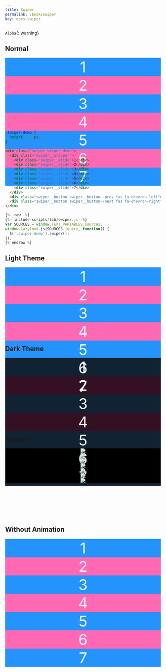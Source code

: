 ```yaml
---
title: Swiper
permalink: /book/swiper
key: docs-swiper
---
```


<style>
  .swiper-demo {
    height: 220px;
  }
  .swiper-demo .swiper__slide {
    display: flex;
    align-items: center;
    justify-content: center;
    font-size: 3rem;
    color: #fff;
  }
  .swiper-demo .swiper__slide:nth-child(even) {
    background-color: #ff69b4;
  }
  .swiper-demo .swiper__slide:nth-child(odd) {
    background-color: #2593fc;
  }
  .swiper-demo--dark .swiper__slide:nth-child(even) {
    background-color: #312;
  }
  .swiper-demo--dark .swiper__slide:nth-child(odd) {
    background-color: #123;
  }
  .swiper-demo--image .swiper__slide:nth-child(n) {
    background-color: #000;
  }
</style>

`Alpha`{:.warning}

## Normal

<div class="swiper my-3 swiper-demo swiper-demo--0">
  <div class="swiper__wrapper">
    <div class="swiper__slide">1</div>
    <div class="swiper__slide">2</div>
    <div class="swiper__slide">3</div>
    <div class="swiper__slide">4</div>
    <div class="swiper__slide">5</div>
    <div class="swiper__slide">6</div>
    <div class="swiper__slide">7</div>
  </div>
  <!-- <div class="swiper__pagination"></div> -->
  <div class="swiper__button swiper__button--prev fas fa-chevron-left"></div>
  <div class="swiper__button swiper__button--next fas fa-chevron-right"></div>
  <!-- <div class="swiper-scrollbar"></div> -->
</div>

```css
.swiper-demo {
  height: 220px;
}
```

```html
<div class="swiper swiper-demo">
  <div class="swiper__wrapper">
    <div class="swiper__slide">1</div>
    <div class="swiper__slide">2</div>
    <div class="swiper__slide">3</div>
    <div class="swiper__slide">4</div>
    <div class="swiper__slide">5</div>
    <div class="swiper__slide">6</div>
    <div class="swiper__slide">7</div>
  </div>
  <div class="swiper__button swiper__button--prev fas fa-chevron-left"></div>
  <div class="swiper__button swiper__button--next fas fa-chevron-right"></div>
</div>
```

```js
{%- raw -%}
{%- include scripts/lib/swiper.js -%}
var SOURCES = window.TEXT_VARIABLES.sources;
window.Lazyload.js(SOURCES.jquery, function() {
  $('.swiper-demo').swiper();
});
{% endraw %}
```

## Light Theme

<div class="swiper swiper--light my-3 swiper-demo swiper-demo--1">
  <div class="swiper__wrapper">
    <div class="swiper__slide">1</div>
    <div class="swiper__slide">2</div>
    <div class="swiper__slide">3</div>
    <div class="swiper__slide">4</div>
    <div class="swiper__slide">5</div>
    <div class="swiper__slide">6</div>
    <div class="swiper__slide">7</div>
  </div>
  <div class="swiper__button swiper__button--prev fas fa-chevron-left"></div>
  <div class="swiper__button swiper__button--next fas fa-chevron-right"></div>
</div>

## Dark Theme

<div class="swiper swiper--dark my-3 swiper-demo swiper-demo--dark swiper-demo--2">
  <div class="swiper__wrapper">
    <div class="swiper__slide">1</div>
    <div class="swiper__slide">2</div>
    <div class="swiper__slide">3</div>
    <div class="swiper__slide">4</div>
    <div class="swiper__slide">5</div>
    <div class="swiper__slide">6</div>
    <div class="swiper__slide">7</div>
  </div>
  <div class="swiper__button swiper__button--prev fas fa-chevron-left"></div>
  <div class="swiper__button swiper__button--next fas fa-chevron-right"></div>
</div>

## Images

<div class="swiper my-3 swiper-demo swiper-demo--image swiper-demo--3">
  <div class="swiper__wrapper">
    <div class="swiper__slide"><img class="lightbox-ignore" src="https://tianqi.name/jekyll-TeXt-theme/docs/assets/images/cover3.jpg"/></div>
    <div class="swiper__slide"><img class="lightbox-ignore" src="https://tianqi.name/jekyll-TeXt-theme/docs/assets/images/cover2.jpg"/></div>
    <div class="swiper__slide"><img class="lightbox-ignore" src="https://tianqi.name/jekyll-TeXt-theme/docs/assets/images/cover3.jpg"/></div>
    <div class="swiper__slide"><img class="lightbox-ignore" src="https://tianqi.name/jekyll-TeXt-theme/docs/assets/images/cover2.jpg"/></div>
    <div class="swiper__slide"><img class="lightbox-ignore" src="https://tianqi.name/jekyll-TeXt-theme/docs/assets/images/cover3.jpg"/></div>
    <div class="swiper__slide"><img class="lightbox-ignore" src="https://tianqi.name/jekyll-TeXt-theme/docs/assets/images/cover2.jpg"/></div>
    <div class="swiper__slide"><img class="lightbox-ignore" src="https://tianqi.name/jekyll-TeXt-theme/docs/assets/images/cover3.jpg"/></div>
  </div>
  <div class="swiper__button swiper__button--prev fas fa-chevron-left"></div>
  <div class="swiper__button swiper__button--next fas fa-chevron-right"></div>
</div>

## Without Animation

<div class="swiper my-3 swiper-demo swiper-demo--4">
  <div class="swiper__wrapper">
    <div class="swiper__slide">1</div>
    <div class="swiper__slide">2</div>
    <div class="swiper__slide">3</div>
    <div class="swiper__slide">4</div>
    <div class="swiper__slide">5</div>
    <div class="swiper__slide">6</div>
    <div class="swiper__slide">7</div>
  </div>
  <div class="swiper__button swiper__button--prev fas fa-chevron-left"></div>
  <div class="swiper__button swiper__button--next fas fa-chevron-right"></div>
</div>

<script>
  {%- include scripts/lib/swiper.js -%}
  var SOURCES = window.TEXT_VARIABLES.sources;
  window.Lazyload.js(SOURCES.jquery, function() {
    $('.swiper-demo--0').swiper();
    $('.swiper-demo--1').swiper();
    $('.swiper-demo--2').swiper();
    $('.swiper-demo--3').swiper();
    $('.swiper-demo--4').swiper({ animation: false });
  });
</script>
